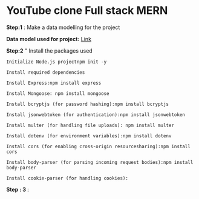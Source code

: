 # YouTube clone Full stack MERN


**Step:1** :
Make a data modelling for the project 

**Data model used for project:**   [   Link]( https://app.eraser.io/workspace/09VGBNSaiaIbGgolw42y?origin=share)

**Step:2** " Install the packages used
```
Initialize Node.js projectnpm init -y

Install required dependencies

Install Express:npm install express

Install Mongoose: npm install mongoose

Install bcryptjs (for password hashing):npm install bcryptjs

Install jsonwebtoken (for authentication):npm install jsonwebtoken

Install multer (for handling file uploads): npm install multer

Install dotenv (for environment variables):npm install dotenv

Install cors (for enabling cross-origin resourcesharing):npm install cors

Install body-parser (for parsing incoming request bodies):npm install body-parser

Install cookie-parser (for handling cookies):

```

**Step : 3**  :